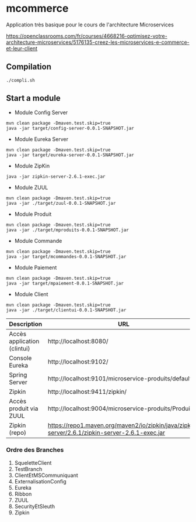 # mcommerce
Application très basique pour le cours de l'architecture Microservices

https://openclassrooms.com/fr/courses/4668216-optimisez-votre-architecture-microservices/5176135-creez-les-microservices-e-commerce-et-leur-client

## Compilation
```
./compli.sh
```

## Start a module

- Module Config Server
```
mvn clean package -Dmaven.test.skip=true
java -jar target/config-server-0.0.1-SNAPSHOT.jar
```

- Module Eureka Server
```
mvn clean package -Dmaven.test.skip=true
java -jar target/eureka-server-0.0.1-SNAPSHOT.jar
```

- Module ZipKin
```
java -jar zipkin-server-2.6.1-exec.jar
```

- Module ZUUL
```
mvn clean package -Dmaven.test.skip=true
java -jar ./target/zuul-0.0.1-SNAPSHOT.jar
```

- Module Produit
```
mvn clean package -Dmaven.test.skip=true
java -jar ./target/mproduits-0.0.1-SNAPSHOT.jar
```

- Module Commande
```
mvn clean package -Dmaven.test.skip=true
java -jar target/mcommandes-0.0.1-SNAPSHOT.jar
```
- Module Paiement
```
mvn clean package -Dmaven.test.skip=true
java -jar target/mpaiement-0.0.1-SNAPSHOT.jar
```

- Module Client
```
mvn clean package -Dmaven.test.skip=true
java -jar ./target/clientui-0.0.1-SNAPSHOT.jar
```





| Description      |  URL  |
| ------------- | ------------- | 
| Accès application (clintui) | http://localhost:8080/ | 
| Console Eureka  | http://localhost:9102/ | 
| Spring Server | http://localhost:9101/microservice-produits/default | 
| Zipkin  | http://localhost:9411/zipkin/ | 
| Accès produit via ZUUL | http://localhost:9004/microservice-produits/Produits |
| Zipkin (repo)  | https://repo1.maven.org/maven2/io/zipkin/java/zipkin-server/2.6.1/zipkin-server-2.6.1-exec.jar | 



### Ordre des Branches 
1. SqueletteClient
2. TestBranch
3. ClientEtMSCommuniquant
4. ExternalisationConfig
5. Eureka
6. Ribbon
7. ZUUL
8. SecurityEtSleuth
9. Zipkin





